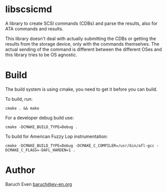 libscsicmd
==========

A library to create SCSI commands (CDBs) and parse the results, also for ATA commands and results.

This library doesn't deal with actually submitting the CDBs or getting the results from the storage device, only with
the commands themselves. The actual sending of the command is different between the different OSes and this library
tries to be OS agnostic.

Build
=====

The build system is using cmake, you need to get it before you can build.

To build, run:

    cmake . && make

For a developer debug build use:

    cmake -DCMAKE_BUILD_TYPE=Debug .

To build for American Fuzzy Lop instrumentation:

    cmake -DCMAKE_BUILD_TYPE=Debug -DCMAKE_C_COMPILER=/usr/bin/afl-gcc -DCMAKE_C_FLAGS=-DAFL_HARDEN=1 .

Author
======
Baruch Even <baruch@ev-en.org>

